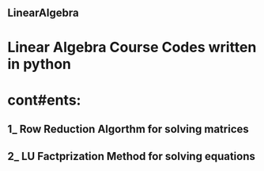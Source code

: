 ## LinearAlgebra
# Linear Algebra Course Codes written in python
# cont#ents:
##          1_ Row Reduction Algorthm for solving matrices
##          2_ LU Factprization Method for solving equations 
          
